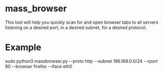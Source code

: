 # mass_browser
This tool will help you quickly scan for and open browser tabs to all servers listening on a desired port, in a desired subnet, for a desired protocol.

# Example
sudo python3 massbrowser.py  --proto http --subnet 196.168.0.0/24 --rport 80 --browser firefox --iface eth0
